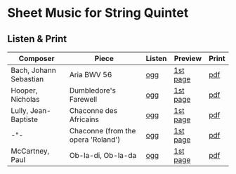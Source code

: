 # Sheet Music for String Quintet

## Listen & Print

Composer | Piece | Listen | Preview | Print
-------- | ----- | ------ | ------- | -----
Bach, Johann Sebastian | Aria BWV 56 | [ogg](http://cellist.bplaced.net/ogg/Bach,%20Johann%20Sebastian/bach_gott_hilft_gewiß.ogg) | [1st page](https://raw.githubusercontent.com/cellist/Lilypond-Sheet-Music/master/Vl%2C%20Vl%2C%20Vla%2C%20Vlc%2C%20Vlc/Bach%2C%20Johann%20Sebastian/Gott%20hilft%20gewi%C3%9F/preview.png) | [pdf](https://github.com/cellist/Lilypond-Sheet-Music/raw/master/Vl%2C%20Vl%2C%20Vla%2C%20Vlc%2C%20Vlc/Bach%2C%20Johann%20Sebastian/Gott%20hilft%20gewi%C3%9F/bach_gott_hilft_gewi%C3%9F.pdf)
Hooper, Nicholas | Dumbledore's Farewell | [ogg](http://cellist.bplaced.net/ogg/Hooper,%20Nicholas/hooper_dumbledores_farewell.ogg) | [1st page](https://raw.githubusercontent.com/cellist/Lilypond-Sheet-Music/master/Vl%2C%20Vl%2C%20Vla%2C%20Vlc%2C%20Vlc/Hooper%2C%20Nicholas/Dumbledores%20Farewell/preview.png) | [pdf](https://github.com/cellist/Lilypond-Sheet-Music/raw/master/Vl%2C%20Vl%2C%20Vla%2C%20Vlc%2C%20Vlc/Hooper%2C%20Nicholas/Dumbledores%20Farewell/hooper_dumbledores_farewell.pdf)
Lully, Jean-Baptiste | Chaconne des Africains | [ogg](http://cellist.bplaced.net/ogg/Lully,%20Jean-Baptiste/lully_chaconne.ogg) | [1st page](https://raw.githubusercontent.com/cellist/Lilypond-Sheet-Music/master/Vl%2C%20Vl%2C%20Vla%2C%20Vlc%2C%20Vlc/Lully%2C%20Jean-Baptiste/Chaconne/preview.png) | [pdf](https://github.com/cellist/Lilypond-Sheet-Music/raw/master/Vl%2C%20Vl%2C%20Vla%2C%20Vlc%2C%20Vlc/Lully%2C%20Jean-Baptiste/Chaconne/lully_chaconne.pdf)
-"- | Chaconne (from the opera 'Roland') | [ogg](http://cellist.bplaced.net/ogg/Lully,%20Jean-Baptiste/lully_chaconne_roland.ogg) | [1st page](https://raw.githubusercontent.com/cellist/Lilypond-Sheet-Music/master/Vl%2C%20Vl%2C%20Vla%2C%20Vlc%2C%20Vlc/Lully%2C%20Jean-Baptiste/Chaconne%20Roland/preview.png) | [pdf](https://github.com/cellist/Lilypond-Sheet-Music/raw/master/Vl%2C%20Vl%2C%20Vla%2C%20Vlc%2C%20Vlc/Lully%2C%20Jean-Baptiste/Chaconne%20Roland/lully_chaconne_roland.pdf)
McCartney, Paul | Ob-la-di, Ob-la-da | [ogg](http://cellist.bplaced.net/ogg/McCartney,%20Paul/mccartney_ob_la_di.ogg) | [1st page](https://raw.githubusercontent.com/cellist/Lilypond-Sheet-Music/master/Vl%2C%20Vl%2C%20Vla%2C%20Vlc%2C%20Vlc/McCartney%2C%20Paul/Ob%20la%20di/preview.png) | [pdf](https://github.com/cellist/Lilypond-Sheet-Music/raw/master/Vl%2C%20Vl%2C%20Vla%2C%20Vlc%2C%20Vlc/McCartney%2C%20Paul/Ob%20la%20di/mccartney_ob_la_di.pdf)
